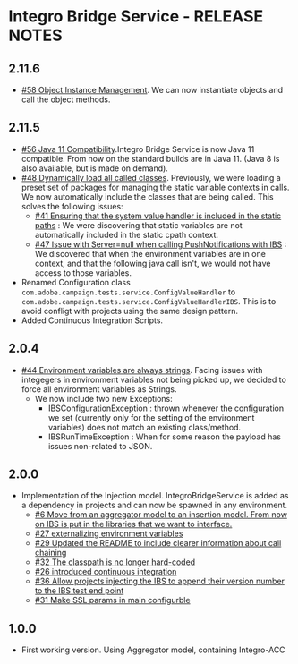 # Integro Bridge Service - RELEASE NOTES

## 2.11.6
* [#58 Object Instance Management](https://git.corp.adobe.com/AdobeCampaignQE/integroBridgeService/issues/58). We can now instantiate objects and call the object methods.

## 2.11.5
* [#56 Java 11 Compatibility](https://git.corp.adobe.com/AdobeCampaignQE/integroBridgeService/issues/56).Integro Bridge Service is now Java 11 compatible. From now on the standard builds are in Java 11. (Java 8 is also available, but is made on demand).
* [#48 Dynamically load all called classes](https://git.corp.adobe.com/AdobeCampaignQE/integroBridgeService/issues/48). Previously, we were loading a preset set of packages for managing the static variable contexts in calls. We now automatically include the classes that are being called. This solves the following issues:
  * [#41 Ensuring that the system value handler is included in the static paths](https://git.corp.adobe.com/AdobeCampaignQE/integroBridgeService/issues/41) : We were discovering that static variables are not automatically included in the static cpath context.
  * [#47 Issue with Server=null when calling PushNotifications with IBS](https://git.corp.adobe.com/AdobeCampaignQE/integroBridgeService/issues/47) : We discovered that when the environment variables are in one context, and that the following java call isn't, we would not have access to those variables.
* Renamed Configuration class `com.adobe.campaign.tests.service.ConfigValueHandler` to `com.adobe.campaign.tests.service.ConfigValueHandlerIBS`. This is to avoid confligt with projects using the same design pattern.
* Added Continuous Integration Scripts.

## 2.0.4
* [#44 Environment variables are always strings](https://git.corp.adobe.com/AdobeCampaignQE/integroBridgeService/issues/44). Facing issues with integegers in environment variables not being picked up, we decided to force all environment variables as Strings.
  * We now include two new Exceptions:
    * IBSConfigurationException : thrown whenever the configuration we set (currently only for the setting of the environment variables) does not match an existing class/method.
    * IBSRunTimeException : When for some reason the payload has issues non-related to JSON.

## 2.0.0
* Implementation of the Injection model. IntegroBridgeService is added as a dependency in projects and can now be spawned in any environment.
  * [#6 Move from an aggregator model to an insertion model. From now on IBS is put in the libraries that we want to interface.](https://git.corp.adobe.com/AdobeCampaignQE/integroBridgeService/issues/6)
  * [#27 externalizing environment variables](https://git.corp.adobe.com/AdobeCampaignQE/integroBridgeService/issues/27)
  * [#29 Updated the README to include clearer information about call chaining](https://git.corp.adobe.com/AdobeCampaignQE/integroBridgeService/issues/29)
  * [#32 The classpath is no longer hard-coded](https://git.corp.adobe.com/AdobeCampaignQE/integroBridgeService/issues/32)
  * [#26 introduced continuous integration](https://git.corp.adobe.com/AdobeCampaignQE/integroBridgeService/issues/26)
  * [#36 Allow projects injecting the IBS to append their version number to the IBS test end point](https://git.corp.adobe.com/AdobeCampaignQE/integroBridgeService/issues/36)
  * [#31 Make SSL params in main configurble](https://git.corp.adobe.com/AdobeCampaignQE/integroBridgeService/issues/31)

## 1.0.0
* First working version. Using Aggregator model, containing Integro-ACC